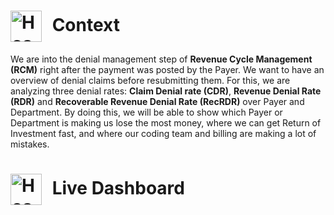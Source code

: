 <h1>
  <img src="https://static.vecteezy.com/system/resources/thumbnails/036/372/442/small_2x/hospital-building-with-ambulance-emergency-car-on-cityscape-background-cartoon-illustration-vector.jpg" alt="Hospital Logo" width="50" style="vertical-align: middle; margin-right: 10px;">
  Context
</h1>

We are into the denial management step of **Revenue Cycle Management (RCM)** right after the payment was posted by the Payer. We want to have an overview of denial claims before resubmitting them. For this, we are analyzing three denial rates: **Claim Denial rate (CDR)**, **Revenue Denial Rate (RDR)** and **Recoverable Revenue Denial Rate (RecRDR)** over Payer and Department. By doing this, we will be able to show which Payer or Department is making us lose the most money, where we can get Return of Investment fast, and where our coding team and billing are making a lot of mistakes.

<h1>
  <img src="https://valuechainplanning.com/upload/blog/28520.jpg" alt="Hospital Logo" width="50" style="vertical-align: middle; margin-right: 10px;">
  Live Dashboard
</h1>
